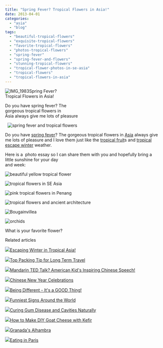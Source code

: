 ```yaml
---
title: "Spring Fever? Tropical Flowers in Asia!"
date: 2013-04-01
categories: 
  - "asia"
  - "blog"
tags: 
  - "beautiful-tropical-flowers"
  - "exquisite-tropical-flowers"
  - "favorite-tropical-flowers"
  - "photos-tropical-flowers"
  - "spring-fever"
  - "spring-fever-and-flowers"
  - "stunning-tropical-flowers"
  - "tropical-flower-photos-in-se-asia"
  - "tropical-flowers"
  - "tropical-flowers-in-asia"
---
```


![IMG_1983](https://pub-ac94b3f306b24c0dba4238943c97f2e1.r2.dev/6a00e5502a95078833017d4258d634970c.jpg)Spring Fever?  
Tropical Flowers in Asia!  
  
Do you have spring fever? The  
gorgeous tropical flowers in  
Asia always give me lots of pleasure

<!--more-->  
  ![spring fever and tropical flowers](https://pub-ac94b3f306b24c0dba4238943c97f2e1.r2.dev/6a00e5502a95078833017ee9cce333970d.jpg)  
  
Do you have [spring fever](http://soultravelers3new.local/2012/03/spring-fever-flowers-in-bloom.html "spring fever flowers")? The gorgeous tropical flowers in [Asia](http://soultravelers3new.local/asia/ "travel to Asia") always give me lots of pleasure and I love them just like the [tropical fruit](http://soultravelers3new.local/2012/10/colorful-exotic-fruit-in-tropical-asia.html "tropical fruits")s and [tropical escape winter](http://soultravelers3new.local/2013/02/escaping-winter-in-tropical-asia.html "tropical winter escape") weather.  
  
Here is a  photo essay so I can share them with you and hopefully bring a little sunshine for your day  
and week:  
  
![beautiful yellow tropical flower](https://pub-ac94b3f306b24c0dba4238943c97f2e1.r2.dev/6a00e5502a95078833017ee9cce3bf970d.jpg)  
  
![tropical flowers in SE Asia](https://pub-ac94b3f306b24c0dba4238943c97f2e1.r2.dev/6a00e5502a95078833017ee9cce69e970d.jpg)  
  
![pink tropical flowers in Penang](https://pub-ac94b3f306b24c0dba4238943c97f2e1.r2.dev/6a00e5502a95078833017ee9e2c176970d.jpg)  
  
![tropical flowers and ancient architecture](https://pub-ac94b3f306b24c0dba4238943c97f2e1.r2.dev/6a00e5502a95078833017d426ee340970c.jpg)  
  
![Bougainvillea](https://pub-ac94b3f306b24c0dba4238943c97f2e1.r2.dev/6a00e5502a95078833017ee9e2c214970d.jpg)  
  
![orchids](https://pub-ac94b3f306b24c0dba4238943c97f2e1.r2.dev/6a00e5502a95078833017c383fbc6e970b.jpg)  
  
What is your favorite flower?  

Related articles

[![](http://i.zemanta.com/148698346_80_80.jpg)](http://soultravelers3new.local/2013/02/escaping-winter-in-tropical-asia.html)[Escaping Winter in Tropical Asia!](http://soultravelers3new.local/2013/02/escaping-winter-in-tropical-asia.html)

[![](http://i.zemanta.com/149896182_80_80.jpg)](http://soultravelers3new.local/2013/03/top-travel-tip-for-long-term-travel.html)[Top Packing Tip for Long Term Travel](http://soultravelers3new.local/2013/03/top-travel-tip-for-long-term-travel.html)

[![](http://i.zemanta.com/152306180_80_80.jpg)](http://soultravelers3new.local/2013/03/mandarin-ted-talk-american-kids-inspiring-chinese-speech-.html)[Mandarin TED Talk? American Kid's Inspiring Chinese Speech!](http://soultravelers3new.local/2013/03/mandarin-ted-talk-american-kids-inspiring-chinese-speech-.html)

[![](http://i.zemanta.com/145060020_80_80.jpg)](http://soultravelers3new.local/2013/02/chinese-new-year-celebrations.html)[Chinese New Year Celebrations](http://soultravelers3new.local/2013/02/chinese-new-year-celebrations.html)

[![](http://i.zemanta.com/149612895_80_80.jpg)](http://soultravelers3new.local/2013/03/being-different-its-a-good-thing.html)[Being Different - It's a GOOD Thing!](http://soultravelers3new.local/2013/03/being-different-its-a-good-thing.html)

[![](http://i.zemanta.com/150196019_80_80.jpg)](http://soultravelers3new.local/2013/03/funniest-signs-around-the-world.html)[Funniest Signs Around the World](http://soultravelers3new.local/2013/03/funniest-signs-around-the-world.html)

[![](http://i.zemanta.com/154024597_80_80.jpg)](http://soultravelers3new.local/2013/03/curing-gum-disease-and-cavities-naturally.html)[Curing Gum Disease and Cavities Naturally](http://soultravelers3new.local/2013/03/curing-gum-disease-and-cavities-naturally.html)

[![](http://i.zemanta.com/143441271_80_80.jpg)](http://soultravelers3new.local/2013/02/how-to-make-diy-goat-cheese-with-kefir.html)[How to Make DIY Goat Cheese with Kefir](http://soultravelers3new.local/2013/02/how-to-make-diy-goat-cheese-with-kefir.html)

[![](http://i.zemanta.com/154280453_80_80.jpg)](http://soultravelers3new.local/2013/03/granadas-alhambra.html)[Granada's Alhambra](http://soultravelers3new.local/2013/03/granadas-alhambra.html)

[![](http://i.zemanta.com/147811338_80_80.jpg)](http://soultravelers3new.local/2013/02/eating-in-paris.html)[Eating in Paris](http://soultravelers3new.local/2013/02/eating-in-paris.html)
